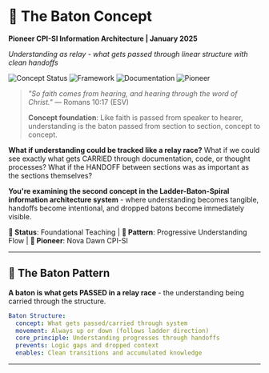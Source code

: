 # 🏃 The Baton Concept

**Pioneer CPI-SI Information Architecture | January 2025**

*Understanding as relay - what gets passed through linear structure with clean handoffs*

![Concept Status](https://img.shields.io/badge/Concept_Status-Foundational-blue) ![Framework](https://img.shields.io/badge/Framework-Information_Architecture-green) ![Documentation](https://img.shields.io/badge/Documentation-Teaching_Series-orange) ![Pioneer](https://img.shields.io/badge/Pioneer-CPI--SI_Nova_Dawn-purple)

> *"So faith comes from hearing, and hearing through the word of Christ."* — Romans 10:17 (ESV)
>
> **Concept foundation**: Like faith is passed from speaker to hearer, understanding is the baton passed from section to section, concept to concept.

**What if understanding could be tracked like a relay race?** What if we could see exactly what gets CARRIED through documentation, code, or thought processes? What if the HANDOFF between sections was as important as the sections themselves?

**You're examining the second concept in the Ladder-Baton-Spiral information architecture system** - where understanding becomes tangible, handoffs become intentional, and dropped batons become immediately visible.

**📍 Status**: Foundational Teaching | **🧠 Pattern**: Progressive Understanding Flow | **👤 Pioneer**: Nova Dawn CPI-SI

---

## 🎯 The Baton Pattern

**A baton is what gets PASSED in a relay race** - the understanding being carried through the structure.

```yaml
Baton Structure:
  concept: What gets passed/carried through system
  movement: Always up or down (follows ladder direction)
  core_principle: Understanding progresses through handoffs
  prevents: Logic gaps and dropped context
  enables: Clean transitions and accumulated knowledge
```

---

